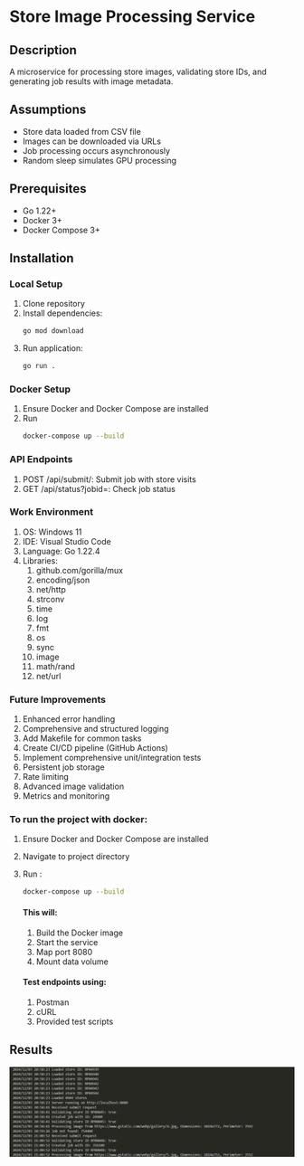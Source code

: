 # Store Image Processing Service

## Description
A microservice for processing store images, validating store IDs, and generating job results with image metadata.

## Assumptions
- Store data loaded from CSV file
- Images can be downloaded via URLs
- Job processing occurs asynchronously
- Random sleep simulates GPU processing

## Prerequisites
- Go 1.22+
- Docker 3+
- Docker Compose 3+

## Installation

### Local Setup
1. Clone repository
2. Install dependencies:
    ```bash
    go mod download
    ```
3. Run application:
    ```bash
    go run .
    ```

### Docker Setup
1. Ensure Docker and Docker Compose are installed
2. Run
    ```bash
    docker-compose up --build
    ```
### API Endpoints

1. POST /api/submit/: Submit job with store visits
2. GET /api/status?jobid=<ID>: Check job status

### Work Environment

1. OS: Windows 11
2. IDE: Visual Studio Code
3. Language: Go 1.22.4
4. Libraries:
    1. github.com/gorilla/mux
    2. encoding/json
    3. net/http
    4. strconv
    5. time
    6. log
    7. fmt
    8. os
    9. sync
    10. image
    11. math/rand
    12. net/url
    
### Future Improvements

1. Enhanced error handling
2. Comprehensive and structured logging
3. Add Makefile for common tasks
4. Create CI/CD pipeline (GitHub Actions)
5. Implement comprehensive unit/integration tests
6. Persistent job storage
7. Rate limiting
8. Advanced image validation
9. Metrics and monitoring


### To run the project with docker:

1. Ensure Docker and Docker Compose are installed
2. Navigate to project directory
3. Run :
    ```bash
    docker-compose up --build
    ```
    #### This will:

    1. Build the Docker image
    2. Start the service
    3. Map port 8080
    4. Mount data volume

    #### Test endpoints using:

    1. Postman
    2. cURL
    3. Provided test scripts

## Results



![Terminal Output](terminal-output.png)